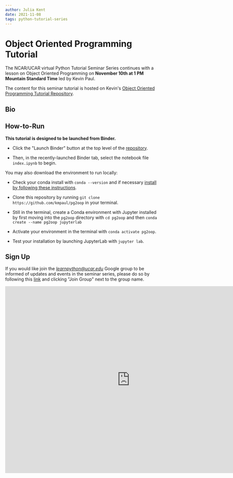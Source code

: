 ```yaml
---
author: Julia Kent
date: 2021-11-08
tags: python-tutorial-series
---
```


# Object Oriented Programming Tutorial

The NCAR/UCAR virtual Python Tutorial Seminar Series continues with a lesson on Object Oriented Programming on **November 10th at 1 PM Mountain Standard Time** led by Kevin Paul.

The content for this seminar tutorial is hosted on Kevin's [Object Oriented Programming Tutorial Repository](https://github.com/kmpaul/pg2oop).

## Bio

## How-to-Run

**This tutorial is designed to be launched from Binder.**

- Click the "Launch Binder" button at the top level of the [repository](https://github.com/kmpaul/pg2oop).

- Then, in the recently-launched Binder tab, select the notebook file `index.ipynb` to begin.

You may also download the environment to run locally:

- Check your conda install with `conda --version` and if necessary [install by following these instructions](https://docs.conda.io/en/latest/miniconda.html).

- Clone this repository by running `git clone https://github.com/kmpaul/pg2oop` in your terminal.

- Still in the terminal, create a Conda environment with Jupyter installed by first moving into the `pg2oop` directory with `cd pg2oop` and then `conda create --name pg2oop jupyterlab`

- Activate your environment in the terminal with `conda activate pg2oop`.

- Test your installation by launching JupyterLab with `jupyter lab`.

## Sign Up

If you would like join the *learnpython@ucar.edu* Google group to be informed of updates and events in the seminar series, please do so by following this [link](https://groups.google.com/a/ucar.edu/g/learnpython/about) and clicking "Join Group" next to the group name.

<iframe src="https://calendar.google.com/calendar/embed?src=c_krmtmqm6kb5u7ke6t5on9l0rus%40group.calendar.google.com" style="border: 0" width="800" height="600" frameborder="0" scrolling="no"></iframe>
